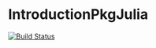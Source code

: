 # IntroductionPkgJulia

[![Build Status](https://github.com/DelyanZ/IntroductionPkgJulia.jl/actions/workflows/CI.yml/badge.svg?branch=master)](https://github.com/DelyanZ/IntroductionPkgJulia.jl/actions/workflows/CI.yml?query=branch%3Amaster)
